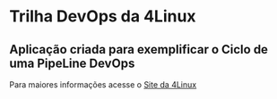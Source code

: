 # Trilha DevOps da 4Linux

<!-- Altere a Flag abaixo com sua URL do seu usuário do Github -->
<!--
![Pipeline Status](https://github.com/Kosmidis123/DevOpsLab-HelloWorld/actions/workflows/pipeline.yml/badge.svg) 
-->

## Aplicação criada para exemplificar o Ciclo de uma PipeLine DevOps


Para maiores informações acesse o [Site da 4Linux](https://www.4linux.com.br/cursos/devops)

